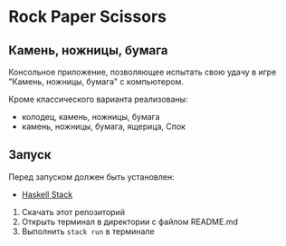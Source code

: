 # Rock Paper Scissors
## Камень, ножницы, бумага

Консольное приложение, позволяющее испытать свою удачу в игре "Камень, ножницы, бумага" с компьютером.

Кроме классического варианта реализованы:
- колодец, камень, ножницы, бумага
- камень, ножницы, бумага, ящерица, Спок

## Запуск
Перед запуском должен быть установлен:
- [Haskell Stack](https://docs.haskellstack.org/en/stable/install_and_upgrade/)

1. Скачать этот репозиторий
2. Открыть терминал в директории с файлом README.md
3. Выполнить ```stack run``` в терминале
